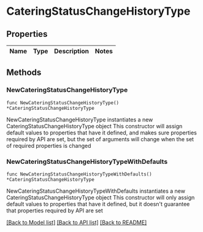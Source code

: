 # CateringStatusChangeHistoryType

## Properties

Name | Type | Description | Notes
------------ | ------------- | ------------- | -------------

## Methods

### NewCateringStatusChangeHistoryType

`func NewCateringStatusChangeHistoryType() *CateringStatusChangeHistoryType`

NewCateringStatusChangeHistoryType instantiates a new CateringStatusChangeHistoryType object
This constructor will assign default values to properties that have it defined,
and makes sure properties required by API are set, but the set of arguments
will change when the set of required properties is changed

### NewCateringStatusChangeHistoryTypeWithDefaults

`func NewCateringStatusChangeHistoryTypeWithDefaults() *CateringStatusChangeHistoryType`

NewCateringStatusChangeHistoryTypeWithDefaults instantiates a new CateringStatusChangeHistoryType object
This constructor will only assign default values to properties that have it defined,
but it doesn't guarantee that properties required by API are set


[[Back to Model list]](../README.md#documentation-for-models) [[Back to API list]](../README.md#documentation-for-api-endpoints) [[Back to README]](../README.md)


